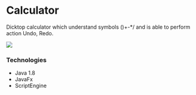 # Calculator


<p>Dicktop calculator which understand symbols ()+-*/ and is able to perform action Undo, Redo.
</p>

<img src="blob:https://web.telegram.org/e9725541-f0da-4b1f-a8d4-e0ad4ad4a5ec"/>

<h3> Technologies</h3>
 <ul>
   <li>Java 1.8</li>
   <li>JavaFx</li>
   <li>ScriptEngine</li>
 </ul>
